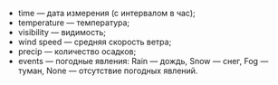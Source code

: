 - time — дата измерения (с интервалом в час);
- temperature — температура;
- visibility — видимость;
- wind speed — средняя скорость ветра;
- precip — количество осадков;
- events — погодные явления: Rain — дождь, Snow — снег, Fog — туман, None — отсутствие погодных явлений.